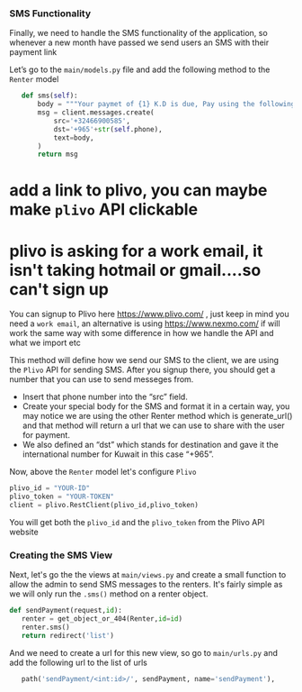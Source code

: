 ### SMS Functionality

Finally, we need to handle the SMS functionality of the application, so whenever a new month have passed we send users an SMS with their payment link

Let’s go to the `main/models.py` file and add the following method to the `Renter` model

```python
   def sms(self):
       body = """Your paymet of {1} K.D is due, Pay using the following link {2}""".format(self.name, self.amount,self.generate_url())
       msg = client.messages.create(
           src='+32466900585',
           dst='+965'+str(self.phone),
           text=body,
       )
       return msg
```
# add a link to plivo, you can maybe make `plivo` API clickable
# plivo is asking for a work email, it isn't taking hotmail or gmail....so can't sign up

You can signup to Plivo here https://www.plivo.com/ , just keep in mind you need a `work email`, an alternative is using https://www.nexmo.com/ if will work the same way with some difference in how we handle the API and what we import etc

This method will define how we send our SMS to the client, we are using the `Plivo` API for sending SMS. After you signup there, you should get a number that you can use to send messeges from. 
 * Insert that phone number into the “src” field.
 * Create your special body for the SMS and format it in a certain way, you may notice we are using the other Renter method which is generate_url() and that method will return a url that we can use to share with the user for payment. 
 * We also defined an “dst” which stands for destination and gave it the international number for Kuwait in this case “+965”.

Now, above the `Renter` model let's configure `Plivo`

```python
plivo_id = "YOUR-ID"
plivo_token = "YOUR-TOKEN"
client = plivo.RestClient(plivo_id,plivo_token)
```

You will get both the `plivo_id` and the `plivo_token` from the Plivo API website

### Creating the SMS View

Next, let's go the the views at `main/views.py` and create a small function to allow the admin to send SMS messages to the renters. It's fairly simple as we will only run the `.sms()` method on a renter object.

```python
def sendPayment(request,id):
   renter = get_object_or_404(Renter,id=id)
   renter.sms()
   return redirect('list')
```

And we need to create a url for this new view, so go to `main/urls.py` and add the following url to the list of urls

```python
   path('sendPayment/<int:id>/', sendPayment, name='sendPayment'),
```
